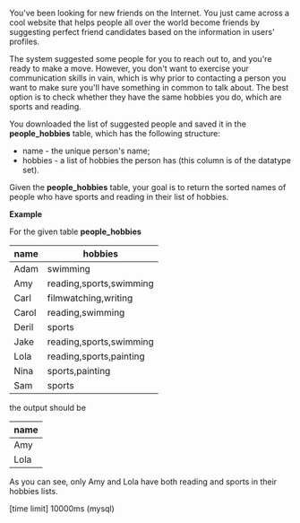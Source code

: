 You've been looking for new friends on the Internet. You just came across a cool website that helps people all over the world become friends by suggesting perfect friend candidates based on the information in users' profiles.

The system suggested some people for you to reach out to, and you're ready to make a move. However, you don't want to exercise your communication skills in vain, which is why prior to contacting a person you want to make sure you'll have something in common to talk about. The best option is to check whether they have the same hobbies you do, which are sports and reading.

You downloaded the list of suggested people and saved it in the __people_hobbies__ table, which has the following structure:

* name - the unique person's name;
* hobbies - a list of hobbies the person has (this column is of the datatype set).

Given the __people_hobbies__ table, your goal is to return the sorted names of people who have sports and reading in their list of hobbies.

__Example__

For the given table __people_hobbies__

|name|	hobbies|
|---|---|
|Adam	|swimming|
|Amy|	reading,sports,swimming|
|Carl	|filmwatching,writing|
|Carol|	reading,swimming|
|Deril	|sports|
|Jake	|reading,sports,swimming|
|Lola|	reading,sports,painting|
|Nina	|sports,painting|
|Sam|	sports|

the output should be

|name|
|---|
|Amy|
|Lola|

As you can see, only Amy and Lola have both reading and sports in their hobbies lists.

[time limit] 10000ms (mysql)
